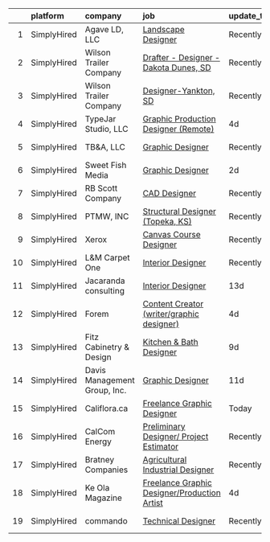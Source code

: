 

|    | platform    | company                      | job                                                                                                                                                  | update_time   | location              |
|---:|:------------|:-----------------------------|:-----------------------------------------------------------------------------------------------------------------------------------------------------|:--------------|:----------------------|
|  1 | SimplyHired | Agave LD, LLC                | [Landscape Designer](https://www.simplyhired.com/job/g8BifqblHw4vZkoXpisMhh4WWP3V8beyKZ65TldJEGfbZyAqHG6JmA?q=3d+designer)                           | Recently      | Georgetown, TX        |
|  2 | SimplyHired | Wilson Trailer Company       | [Drafter - Designer - Dakota Dunes, SD](https://www.simplyhired.com/job/HB_-1N4xC3bKeC4ilyijGRphhSFOqz7SQDTFRn-DRHyuQoL8v1iZEw?q=3d+designer)        | Recently      | Dakota Dunes, SD      |
|  3 | SimplyHired | Wilson Trailer Company       | [Designer-Yankton, SD](https://www.simplyhired.com/job/8nzhM58O3RWjWCahkODKWJTuxYv7O5e8Hgs9OqYWhWXmcYeinoLabA?q=3d+designer)                         | Recently      | Yankton, SD           |
|  4 | SimplyHired | TypeJar Studio, LLC          | [Graphic Production Designer (Remote)](https://www.simplyhired.com/job/VVZ1bXHbxxBRsipl8ZaeHsdGtHEudE6URFQjiFrpYR2dCfwfPbUIyA?q=3d+designer)         | 4d            | Remote                |
|  5 | SimplyHired | TB&A, LLC                    | [Graphic Designer](https://www.simplyhired.com/job/e0ReG8WdPRqSKFx3Eu0KhKieN1l7RGWyub3VDN4j2sAFPrH60hR6RA?q=3d+designer)                             | Recently      | Washington, DC        |
|  6 | SimplyHired | Sweet Fish Media             | [Graphic Designer](https://www.simplyhired.com/job/cUIJ_31gACWX_sFNnQAkvib7mUbk9-syPej7Bv9KW97OzfND6tEQDw?q=3d+designer)                             | 2d            | Remote                |
|  7 | SimplyHired | RB Scott Company             | [CAD Designer](https://www.simplyhired.com/job/j7aGtdDe6CsknkodfigdXQjruBepGPTDy6gmM72GQH9mvCvvQlJi-Q?q=3d+designer)                                 | Recently      | Eau Claire, WI        |
|  8 | SimplyHired | PTMW, INC                    | [Structural Designer (Topeka, KS)](https://www.simplyhired.com/job/MrdjExK9ykZPpacRp83kQUCzM_hydRxvuwohmfBTZA14qZ5FtyDnEg?q=3d+designer)             | Recently      | Topeka, KS            |
|  9 | SimplyHired | Xerox                        | [Canvas Course Designer](https://www.simplyhired.com/job/GKQruqEDCx4iVK7dHcyhb2ZgqtoG6lpet5-PtM1d39Cf2tUcGBLgYQ?q=3d+designer)                       | Recently      | Remote                |
| 10 | SimplyHired | L&M Carpet One               | [Interior Designer](https://www.simplyhired.com/job/ALE2ejtaumsY9KevQTSkrRwyEvMYifLX2JVs-Jcp3g8M4fRmteLcTw?q=3d+designer)                            | Recently      | Mechanicsville, VA    |
| 11 | SimplyHired | Jacaranda consulting         | [Interior Designer](https://www.simplyhired.com/job/lYMJQMO3viONQM-zL9ZyaMbIU6g8Vg3EGvB4Kc1DJq3mW4aUiyHsqA?q=3d+designer)                            | 13d           | Chantilly, VA         |
| 12 | SimplyHired | Forem                        | [Content Creator (writer/graphic designer)](https://www.simplyhired.com/job/tQM1p8x1Dhtb6mQ64awD98pi1Ga1PZPjeqysZzkmH6_mWbXodJok9g?q=3d+designer)    | 4d            | Remote                |
| 13 | SimplyHired | Fitz Cabinetry & Design      | [Kitchen & Bath Designer](https://www.simplyhired.com/job/yj6j_51vlwPJEHZAJV9b19lxNwsSMn2IEZIwu1pf8kuL8PGILceIvg?q=3d+designer)                      | 9d            | Tappahannock, VA      |
| 14 | SimplyHired | Davis Management Group, Inc. | [Graphic Designer](https://www.simplyhired.com/job/3dIU4fmtX7ycw4WlPnd3o1oVTz7PW4TXDmaGo7Dwrq25jxfV8GCXoQ?q=3d+designer)                             | 11d           | Alexandria, VA        |
| 15 | SimplyHired | Califlora.ca                 | [Freelance Graphic Designer](https://www.simplyhired.com/job/HY6WU5jsHCeMmnSzZSPWUiyftlR6kb-GhNQb1zrx3oFhoIifjO6Knw?q=3d+designer)                   | Today         | Remote                |
| 16 | SimplyHired | CalCom Energy                | [Preliminary Designer/ Project Estimator](https://www.simplyhired.com/job/aJowns8Ln9qdvYZWYqyCjfwxCgdFh8KrWAHqEErQDxbHDjidM3cxOw?q=3d+designer)      | Recently      | Durango, CO           |
| 17 | SimplyHired | Bratney Companies            | [Agricultural Industrial Designer](https://www.simplyhired.com/job/Mumz6KfYzwl0Qf-6YYgrNMk_LNtPebzQLCSf-QYmA_szeaNtgnq67Q?q=3d+designer)             | Recently      | Des Moines, IA        |
| 18 | SimplyHired | Ke Ola Magazine              | [Freelance Graphic Designer/Production Artist](https://www.simplyhired.com/job/0ArSw4Ocn8I0NJVNfBoGvTgBt_cG4TLNTsLoggJz1nppYyDil_xEQw?q=3d+designer) | 4d            | Island of Hawai‘i, HI |
| 19 | SimplyHired | commando                     | [Technical Designer](https://www.simplyhired.com/job/51kjM_X2Joa2UeqZYZubaOo3Z4hdTvxhA_jcIgjlcQs1zII5KGddug?q=3d+designer)                           | Recently      | South Burlington, VT  |